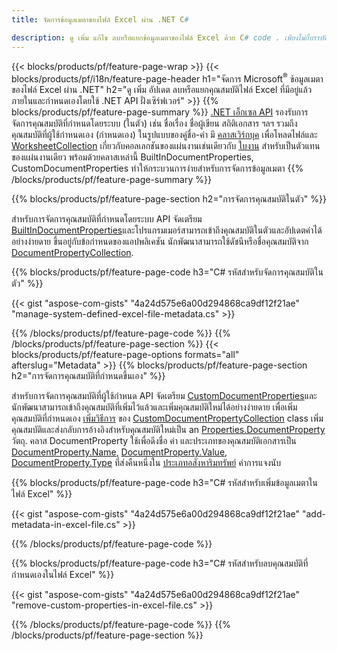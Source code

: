```yaml
---
title: จัดการข้อมูลเมตาของไฟล์ Excel ผ่าน .NET C#

description: ดู เพิ่ม แก้ไข ลบหรือแยกข้อมูลเมตาของไฟล์ Excel ด้วย C# code . เพียงไม่กี่บรรทัด
---
```

{{< blocks/products/pf/feature-page-wrap >}}
{{< blocks/products/pf/i18n/feature-page-header h1="จัดการ Microsoft<sup>&reg;</sup> ข้อมูลเมตาของไฟล์ Excel ผ่าน .NET" h2="ดู เพิ่ม อัปเดต ลบหรือแยกคุณสมบัติไฟล์ Excel ที่มีอยู่แล้วภายในและกำหนดเองโดยใช้ .NET API ฝั่งเซิร์ฟเวอร์" >}}
{{% blocks/products/pf/feature-page-summary %}}
[.NET เอ็กเซล API](/cells/net/) รองรับการจัดการคุณสมบัติที่กำหนดโดยระบบ (ในตัว) เช่น ชื่อเรื่อง ชื่อผู้เขียน สถิติเอกสาร ฯลฯ รวมถึงคุณสมบัติที่ผู้ใช้กำหนดเอง (กำหนดเอง) ในรูปแบบของคู่ชื่อ-ค่า มี [คลาสเวิร์กบุค](https://reference.aspose.com/cells/net/aspose.cells/workbook) เพื่อโหลดไฟล์และ [WorksheetCollection](https://reference.aspose.com/cells/net/aspose.cells/worksheetcollection) เกี่ยวกับคอลเลกชันของแผ่นงานเช่นเดียวกับ [ใบงาน](https://reference.aspose.com/cells/net/aspose.cells/worksheet) สำหรับเป็นตัวแทนของแผ่นงานเดียว พร้อมด้วยคลาสเหล่านี้ BuiltInDocumentProperties, CustomDocumentProperties ทำให้กระบวนการง่ายสำหรับการจัดการข้อมูลเมตา 
{{% /blocks/products/pf/feature-page-summary %}}

{{% blocks/products/pf/feature-page-section h2="การจัดการคุณสมบัติในตัว" %}}

สำหรับการจัดการคุณสมบัติที่กำหนดโดยระบบ API จัดเตรียม [BuiltInDocumentProperties](https://reference.aspose.com/cells/net/aspose.cells/workbook/properties/builtindocumentproperties)และโปรแกรมเมอร์สามารถเข้าถึงคุณสมบัติในตัวและอัปเดตค่าได้อย่างง่ายดาย ขึ้นอยู่กับข้อกำหนดของแอปพลิเคชัน นักพัฒนาสามารถใช้ดัชนีหรือชื่อคุณสมบัติจาก [DocumentPropertyCollection](https://reference.aspose.com/cells/net/aspose.cells.properties/documentpropertycollection). 

{{% blocks/products/pf/feature-page-code h3="C# รหัสสำหรับจัดการคุณสมบัติในตัว" %}}

{{< gist "aspose-com-gists" "4a24d575e6a00d294868ca9df12f21ae" "manage-system-defined-excel-file-metadata.cs" >}}

{{% /blocks/products/pf/feature-page-code %}}
{{% /blocks/products/pf/feature-page-section %}}
{{< blocks/products/pf/feature-page-options formats="all" afterslug="Metadata" >}}
{{% blocks/products/pf/feature-page-section h2="การจัดการคุณสมบัติที่กำหนดขึ้นเอง" %}}

สำหรับการจัดการคุณสมบัติที่ผู้ใช้กำหนด API จัดเตรียม [CustomDocumentProperties](https://reference.aspose.com/cells/net/aspose.cells/workbook/properties/customdocumentproperties)และนักพัฒนาสามารถเข้าถึงคุณสมบัติที่เพิ่มไว้แล้วและเพิ่มคุณสมบัติใหม่ได้อย่างง่ายดาย เพื่อเพิ่มคุณสมบัติที่กำหนดเอง [เพิ่มวิธีการ](https://reference.aspose.com/cells/net/aspose.cells.properties/customdocumentpropertycollection/methods/add/index) ของ [CustomDocumentPropertyCollection](https://reference.aspose.com/cells/net/aspose.cells.properties/customdocumentpropertycollection) class เพิ่มคุณสมบัติและส่งกลับการอ้างอิงสำหรับคุณสมบัติใหม่เป็น an [Properties.DocumentProperty](https://reference.aspose.com/cells/net/aspose.cells.properties/documentproperty) วัตถุ. คลาส DocumentProperty ใช้เพื่อดึงชื่อ ค่า และประเภทของคุณสมบัติเอกสารเป็น [DocumentProperty.Name](https://reference.aspose.com/cells/net/aspose.cells.properties/documentproperty/properties/name), [DocumentProperty.Value](https://reference.aspose.com/cells/net/aspose.cells.properties/documentproperty/properties/value),  [DocumentProperty.Type](https://reference.aspose.com/cells/net/aspose.cells.properties/documentproperty/properties/type) ที่ส่งคืนหนึ่งใน [ประเภทอสังหาริมทรัพย์](https://reference.aspose.com/cells/net/aspose.cells.properties/propertytype) ค่าการแจงนับ 
 
{{% blocks/products/pf/feature-page-code h3="C# รหัสสำหรับเพิ่มข้อมูลเมตาในไฟล์ Excel" %}}

{{< gist "aspose-com-gists" "4a24d575e6a00d294868ca9df12f21ae" "add-metadata-in-excel-file.cs" >}}

{{% /blocks/products/pf/feature-page-code %}}


{{% blocks/products/pf/feature-page-code h3="C# รหัสสำหรับลบคุณสมบัติที่กำหนดเองในไฟล์ Excel" %}}

{{< gist "aspose-com-gists" "4a24d575e6a00d294868ca9df12f21ae" "remove-custom-properties-in-excel-file.cs" >}}

{{% /blocks/products/pf/feature-page-code %}}
{{% /blocks/products/pf/feature-page-section %}}
